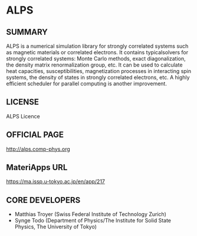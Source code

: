 # ALPS 

## SUMMARY 

 ALPS is a numerical simulation library for strongly correlated systems such as magnetic materials or correlated electrons. It contains typicalsolvers for strongly correlated systems: Monte Carlo methods, exact diagonalization, the density matrix renormalization group, etc. It can be used to calculate heat capacities, susceptibilities, magnetization processes in interacting spin systems, the density of states in strongly correlated electrons, etc. A highly efficient scheduler for parallel computing is another improvement.

## LICENSE 

 ALPS Licence 

## OFFICIAL PAGE 

 http://alps.comp-phys.org

## MateriApps URL 

 https://ma.issp.u-tokyo.ac.jp/en/app/217

## CORE DEVELOPERS 

- Matthias Troyer (Swiss Federal Institute of Technology Zurich)
-  Synge Todo (Department of Physics/The Institute for Solid State Physics, The University of Tokyo)
